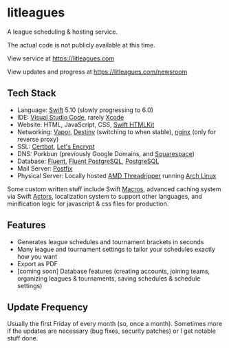 # litleagues
A league scheduling &amp; hosting service.

The actual code is not publicly available at this time.

View service at https://litleagues.com

View updates and progress at https://litleagues.com/newsroom

## Tech Stack
- Language: [Swift](https://www.swift.org) 5.10 (slowly progressing to 6.0)
- IDE: [Visual Studio Code](https://code.visualstudio.com), rarely [Xcode](https://developer.apple.com/xcode/)
- Website: HTML, JavaScript, CSS, [Swift HTMLKit](https://github.com/RandomHashTags/swift-htmlkit)
- Networking: [Vapor](https://github.com/vapor/vapor), [Destiny](https://github.com/RandomHashTags/destiny) (switching to when stable), [nginx](https://nginx.org) (only for reverse proxy)
- SSL: [Certbot](https://certbot.eff.org), [Let's Encrypt](https://letsencrypt.org)
- DNS: Porkbun (previously Google Domains, and [Squarespace](https://www.squarespace.com))
- Database: [Fluent](https://github.com/vapor/fluent), [Fluent PostgreSQL](https://github.com/vapor/fluent-postgres-driver), [PostgreSQL](https://www.postgresql.org)
- Mail Server: [Postfix](https://en.wikipedia.org/wiki/Postfix_(software))
- Physical Server: Locally hosted [AMD Threadripper](https://www.techpowerup.com/cpu-specs/ryzen-threadripper-1900x.c1912) running [Arch Linux](https://en.wikipedia.org/wiki/Arch_Linux)

Some custom written stuff include Swift [Macros](https://docs.swift.org/swift-book/documentation/the-swift-programming-language/macros/), advanced caching system via Swift [Actors](https://docs.swift.org/swift-book/documentation/the-swift-programming-language/concurrency/#Actors), localization system to support other languages, and minification logic for javascript & css files for production.

## Features
- Generates league schedules and tournament brackets in seconds
- Many league and tournament settings to tailor your schedules exactly how you want
- Export as PDF
- [coming soon] Database features (creating accounts, joining teams, organizing leagues & tournaments, saving schedules & schedule settings)

## Update Frequency
Usually the first Friday of every month (so, once a month). Sometimes more if the updates are necessary (bug fixes, security patches) or I get notable stuff done.

